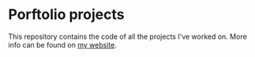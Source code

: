 # Porftolio projects

This repository contains the code of all the projects I've worked on. More info can be found on [my website](https://lpm-portfolio.netlify.app/).
